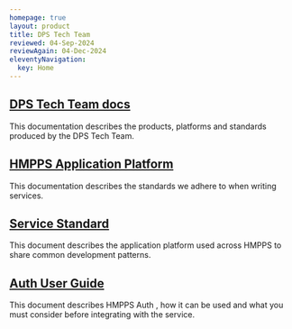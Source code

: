 ```yaml
---
homepage: true
layout: product
title: DPS Tech Team
reviewed: 04-Sep-2024
reviewAgain: 04-Dec-2024
eleventyNavigation:
  key: Home
---
```

<div class="grid grid-cols-1 md:grid-cols-3 gap-4">
  <div class="grid-card">
    <h2 class="govuk-heading-m"><a href="dpstechteamdocs/" class="govuk-link">DPS Tech Team docs</a></h2>
    <p class="govuk-body">This documentation describes the products, platforms and standards produced by the DPS Tech Team.</p>
  </div>
  <div class="grid-card">
    <h2 class="govuk-heading-m"><a href="applicationplatform/" class="govuk-link">HMPPS Application Platform</a></h2>
    <p class="govuk-body">This documentation describes the standards we adhere to when writing services.</p>
  </div>
  <div class="grid-card">
    <h2 class="govuk-heading-m"><a href="servicestandarddoc/" class="govuk-link">Service Standard</a></h2>
    <p class="govuk-body">This document describes the application platform used across HMPPS to share common development patterns.</p>
  </div>
  <div class="grid-card">
    <h2 class="govuk-heading-m"><a href="authuserguide/" class="govuk-link">Auth User Guide</a></h2>
    <p class="govuk-body">This document describes HMPPS Auth , how it can be used and what you must consider before integrating with the service.</p>
  </div>
</div>
